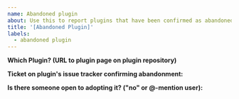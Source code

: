 ```yaml
---
name: Abandoned plugin
about: Use this to report plugins that have been confirmed as abandoned
title: '[Abandoned Plugin]'
labels:
  - abandoned plugin
---
```


<!--
It might happen that a plugin becomes abandoned by its maintainer. 

If it looks like this is the case, please first try to get in touch with the maintainer,
e.g. by opening a (friendly!) ticket on the plugin's repository asking if it is still 
being actively maintained by the author and if not if they would be open to putting it up
for adoption.

If you do not get a response on this within reasonable time (use the general response times
on the tracker to judge this) then report the plugin as abandoned here. Be sure to include
the ticket on the plugin's tracker you opened to confirm abandonment. 

If you or someone else is open to taking over plugin maintenance, please also include their
nick.
-->

**Which Plugin? (URL to plugin page on plugin repository)**

**Ticket on plugin's issue tracker confirming abandonment:**

**Is there someone open to adopting it? ("no" or @-mention user):**
